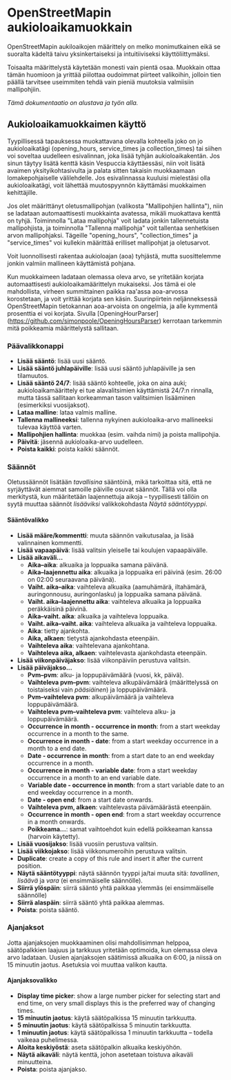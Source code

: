 # OpenStreetMapin aukioloaikamuokkain

OpenStreetMapin aukiloaikojen määrittely on melko monimutkainen eikä se suoralta kädeltä taivu yksinkertaiseksi ja intuitiiviseksi käyttöliittymäksi.

Toisaalta määrittelystä käytetään monesti vain pientä osaa. Muokkain ottaa tämän huomioon ja yrittää piilottaa oudoimmat piirteet valikoihin, jolloin tien päällä tarvitsee useimmiten tehdä vain pieniä muutoksia valmiisiin mallipohjiin.

_Tämä dokumentaatio on alustava ja työn alla._

## Aukioloaikamuokkaimen käyttö

Tyypillisessä tapauksessa muokattavana olevalla kohteella joko on jo aukioloaikatägi (opening_hours, service_times ja collection_times) tai siihen voi soveltaa uudelleen esivalinnan, joka lisää tyhjän aukioloaikakentän. Jos sinun täytyy lisätä kenttä käsin Vespuccia käyttäessäsi, niin voit lisätä avaimen yksityikohtasivulta ja palata sitten takaisin muokkaamaan lomakepohjaiselle välilehdelle. Jos esivalinnassa kuuluisi mielestäsi olla aukioloaikatägi, voit lähettää muutospyynnön käyttämäsi muokkaimen kehittäjille.

Jos olet määrittänyt oletusmallipohjan (valikosta "Mallipohjien hallinta"), niin se ladataan automaattisesti muokkainta avatessa, mikäli muokattava kenttä on tyhjä. Toiminnolla "Lataa mallipohja" voit ladata jonkin tallennetuista mallipohjista, ja toiminnolla "Tallenna mallipohja" voit tallentaa senhetkisen arvon mallipohjaksi. Tägeille "opening_hours", "collection_times" ja "service_times" voi kullekin määrittää erilliset mallipohjat ja oletusarvot.

Voit luonnollisesti rakentaa aukioloajan (aoa) tyhjästä, mutta suosittelemme jonkin valmiin mallineen käyttämistä pohjana.

Kun muokkaimeen ladataan olemassa oleva arvo, se yritetään korjata automaattisesti aukioloaikamäärittelyn mukaiseksi. Jos tämä ei ole mahdollista, virheen summittainen paikka raa'assa aoa-arvossa korostetaan, ja voit yrittää korjata sen käsin. Suurinpiirtein neljänneksessä OpenStreetMapin tietokannan aoa-arvoista on ongelmia, ja alle kymmentä prosenttia ei voi korjata. Sivulla [OpeningHourParser] (https://github.com/simonpoole/OpeningHoursParser) kerrotaan tarkemmin mitä poikkeamia määrittelystä sallitaan.

### Päävalikkonappi

* __Lisää sääntö__: lisää uusi sääntö.
* __Lisää sääntö juhlapäiville__: lisää uusi sääntö juhlapäiville ja sen tilamuutos.
* __Lisää sääntö 24/7__: lisää sääntö kohteelle, joka on aina auki; aukioloaikamäärittely ei tue alavalitsimien käyttämistä 24/7:n rinnalla, mutta tässä sallitaan korkeamman tason valitsimien lisääminen (esimerkiksi vuosijaksot).
* __Lataa malline__: lataa valmis malline.
* __Tallenna mallineeksi__: tallenna nykyinen aukioloaika-arvo mallineeksi tulevaa käyttöä varten.
* __Mallipohjien hallinta__: muokkaa (esim. vaihda nimi) ja poista mallipohjia.
* __Päivitä__: jäsennä aukioloaika-arvo uudelleen.
* __Poista kaikki__: poista kaikki säännöt.

### Säännöt

Oletussäännöt lisätään _tavallisina_ sääntöinä, mikä tarkoittaa sitä, että ne syrjäyttävät aiemmat samoille päiville osuvat säännöt. Tällä voi olla merkitystä, kun määritetään laajennettuja aikoja – tyypillisesti tällöin on syytä muuttaa säännöt _lisääviksi_ valikkokohdasta _Näytä sääntötyyppi_.

#### Sääntövalikko

* __Lisää määre/kommentti__: muuta säännön vaikutusalaa, ja lisää valinnainen kommentti.
* __Lisää vapaapäivä__: lisää valitsin yleiselle tai koulujen vapaapäivälle.
* __Lisää aikaväli...__
    * __Aika–aika__: alkuaika ja loppuaika samana päivänä.
    * __Aika–laajennettu aika__: alkuaika ja loppuaika eri päivinä (esim. 26:00 on 02:00 seuraavana päivänä).
    * __Vaiht. aika–aika__: vaihteleva alkuaika (aamuhämärä, iltahämärä, auringonnousu, auringonlasku) ja loppuaika samana päivänä.
    * __Vaiht. aika–laajennettu aika__: vaihteleva alkuaika ja loppuaika peräkkäisinä päivinä.
    * __Aika–vaiht. aika__: alkuaika ja vaihteleva loppuaika.
    * __Vaiht. aika–vaiht. aika__: vaihteleva alkuaika ja vaihteleva loppuaika.
    * __Aika__: tietty ajankohta.
    * __Aika, alkaen__: tietystä ajankohdasta eteenpäin.
    * __Vaihteleva aika__: vaihtelevana ajankohtana.
    * __Vaihteleva aika, alkaen__: vaihtelevasta ajankohdasta eteenpäin.
* __Lisää viikonpäiväjakso__: lisää viikonpäiviin perustuva valitsin.
* __Lisää päiväjakso...__
    * __Pvm–pvm__: alku- ja loppupäivämäärä (vuosi, kk, päivä).
    * __Vaihteleva pvm–pvm__: vaihteleva alkupäivämäärä (määrittelyssä on toistaiseksi vain _pääsiäinen_) ja loppupäivämäärä.
    * __Pvm–vaihteleva pvm__: alkupäivämäärä ja vaihteleva loppupäivämäärä.
    * __Vaihteleva pvm–vaihteleva pvm__: vaihteleva alku- ja loppupäivämäärä.
    * __Occurrence in month - occurrence in month__: from a start weekday occurrence in a month to the same.
    * __Occurrence in month - date__: from a start weekday occurrence in a month to a end date.
    * __Date - occurrence in month__: from a start date to an end weekday occurrence in a month.
    * __Occurrence in month - variable date__: from a start weekday occurrence in a month to an end variable date.
    * __Variable date - occurrence in month__: from a start variable date to an end weekday occurrence in a month.
    * __Date - open end__: from a start date onwards.
    * __Vaihteleva pvm, alkaen__: vaihtelevasta päivämäärästä eteenpäin.
    * __Occurrence in month - open end__: from a start weekday occurrence in a month onwards.
    * __Poikkeama...__: samat vaihtoehdot kuin edellä poikkeaman kanssa (harvoin käytetty).
* __Lisää vuosijakso__: lisää vuosiin perustuva valitsin.
* __Lisää viikkojakso__: lisää viikkonumeroihin perustuva valitsin.
* __Duplicate__: create a copy of this rule and insert it after the current position.
* __Näytä sääntötyyppi__: näytä säännön tyyppi ja/tai muuta sitä: _tavallinen_, _lisäävä_ ja _vara_ (ei ensimmäiselle säännölle).
* __Siirrä ylöspäin__: siirrä sääntö yhtä paikkaa ylemmäs (ei ensimmäiselle säännölle)
* __Siirrä alaspäin__: siirrä sääntö yhtä paikkaa alemmas.
* __Poista__: poista sääntö.

### Ajanjaksot

Jotta ajanjaksojen muokkaaminen olisi mahdollisimman helppoa, säätöpalkkien laajuus ja tarkkuus yritetään optimoida, kun olemassa oleva arvo ladataan. Uusien ajanjaksojen säätimissä alkuaika on 6:00, ja niissä on 15 minuutin jaotus. Asetuksia voi muuttaa valikon kautta.

#### Ajanjaksovalikko

* __Display time picker__: show a large number picker for selecting start and end time, on very small displays this is the preferred way of changing times.
* __15 minuutin jaotus__: käytä säätöpalkissa 15 minuutin tarkkuutta.
* __5 minuutin jaotus__: käytä säätöpalkissa 5 minuutin tarkkuutta.
* __1 minuutin jaotus__: käytä säätöpalkissa 1 minuutin tarkkuutta – todella vaikeaa puhelimessa.
* __Aloita keskiyöstä__: aseta säätöpalkin alkuaika keskiyöhön.
* __Näytä aikaväli__: näytä kenttä, johon asetetaan toistuva aikaväli minuutteina.
* __Poista__: poista ajanjakso.

